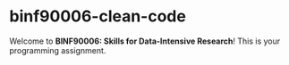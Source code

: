 # binf90006-clean-code

Welcome to **BINF90006: Skills for Data-Intensive Research**! This is your programming assignment.
